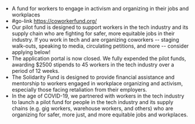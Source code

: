 - A fund for workers to engage in activism and organizing in their jobs and workplaces
- #go-link https://coworkerfund.org/
- Our pilot fund is designed to support workers in the tech industry and its supply chain who are fighting for safer, more equitable jobs in their industry. If you work in tech and are organizing coworkers -- staging walk-outs, speaking to media, circulating petitions, and more -- consider applying below!
- The application portal is now closed. We fully expended the pilot funds, awarding $2500 stipends to 45 workers in the tech industry over a period of 12 weeks.
- The Solidarity Fund is designed to provide financial assistance and mentorship to workers engaged in workplace organizing and activism, especially those facing retaliation from their employers.
- In the age of COVID-19, we partnered with workers in the tech industry to launch a pilot fund for people in the tech industry and its supply chains (e.g. gig workers, warehouse workers, and others) who are organizing for safer, more just, and more equitable jobs and workplaces.